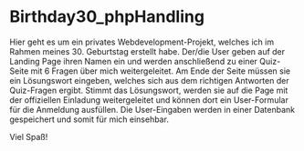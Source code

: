 # Birthday30_phpHandling

Hier geht es um ein privates Webdevelopment-Projekt, welches ich im Rahmen meines 30. Geburtstag erstellt habe.
Der/die User geben auf der Landing Page ihren Namen ein und werden anschließend zu einer Quiz-Seite mit 6 Fragen über mich weitergeleitet. Am Ende der Seite müssen sie ein Lösungswort eingeben, welches sich aus dem richtigen Antworten der Quiz-Fragen ergibt. Stimmt das Lösungswort, werden sie auf die Page mit der offiziellen Einladung weitergeleitet und können dort ein User-Formular für die Anmeldung ausfüllen. Die User-Eingaben werden in einer Datenbank gespeichert und somit für mich einsehbar.

Viel Spaß!

